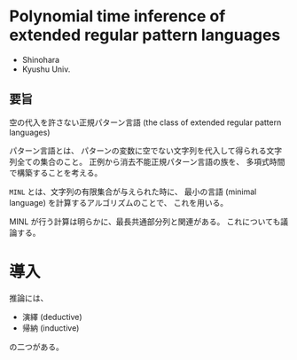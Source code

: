 # Polynomial time inference of extended regular pattern languages

- Shinohara
- Kyushu Univ.

## 要旨

空の代入を許さない正規パターン言語
(the class of extended regular pattern languages)

パターン言語とは、
パターンの変数に空でない文字列を代入して得られる文字列全ての集合のこと。
正例から消去不能正規パターン言語の族を、
多項式時間で構築することを考える。

`MINL` とは、文字列の有限集合が与えられた時に、
最小の言語 (minimal language) を計算するアルゴリズムのことで、
これを用いる。

MINL が行う計算は明らかに、最長共通部分列と関連がある。
これについても議論する。

# 導入

推論には、

- 演繹 (deductive)
- 帰納 (inductive)

の二つがある。

